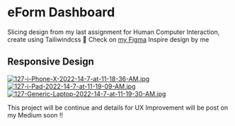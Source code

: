 # eForm Dashboard 
Slicing design from my last assignment for Human Computer Interaction, create using Tailiwindcss 💃
Check on [my Figma](https://www.figma.com/file/GYlGYKZo6IhBMOscGDKrCJ/SPL-Online?node-id=1%3A2])
Inspire design by me

## Responsive Design

[![127-i-Phone-X-2022-14-7-at-11-18-36-AM.jpg](https://i.postimg.cc/FHPHNpxz/127-i-Phone-X-2022-14-7-at-11-18-36-AM.jpg)](https://postimg.cc/hXdB096R)
[![127-i-Pad-2022-14-7-at-11-19-09-AM.jpg](https://i.postimg.cc/tgYCT6r5/127-i-Pad-2022-14-7-at-11-19-09-AM.jpg)](https://postimg.cc/wtYd41Yy)
[![127-Generic-Laptop-2022-14-7-at-11-19-30-AM.jpg](https://i.postimg.cc/T12sdV02/127-Generic-Laptop-2022-14-7-at-11-19-30-AM.jpg)](https://postimg.cc/FdqpGJww)

This project will be continue and details for UX Improvement will be post on my Medium soon !!
